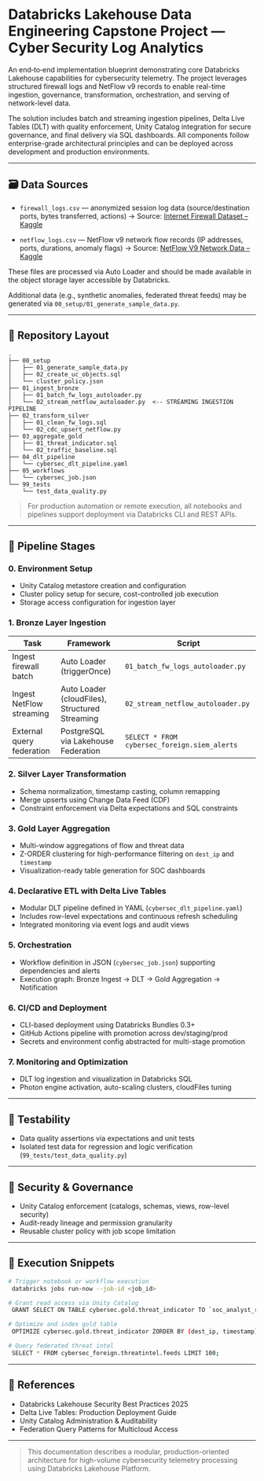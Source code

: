 # Databricks Lakehouse Data Engineering Capstone Project — **Cyber Security Log Analytics**

An end‑to‑end implementation blueprint demonstrating core Databricks Lakehouse capabilities for cybersecurity telemetry. The project leverages structured firewall logs and NetFlow v9 records to enable real-time ingestion, governance, transformation, orchestration, and serving of network-level data.

The solution includes batch and streaming ingestion pipelines, Delta Live Tables (DLT) with quality enforcement, Unity Catalog integration for secure governance, and final delivery via SQL dashboards. All components follow enterprise-grade architectural principles and can be deployed across development and production environments.

---

## 🗃️ Data Sources

* `firewall_logs.csv` — anonymized session log data (source/destination ports, bytes transferred, actions)
  → Source: [Internet Firewall Dataset – Kaggle](https://www.kaggle.com/datasets/tunguz/internet-firewall-data-set)

* `netflow_logs.csv` — NetFlow v9 network flow records (IP addresses, ports, durations, anomaly flags)
  → Source: [NetFlow V9 Network Data – Kaggle](https://www.kaggle.com/datasets/ashtcoder/network-data-schema-in-the-netflow-v9-format)

These files are processed via Auto Loader and should be made available in the object storage layer accessible by Databricks.

Additional data (e.g., synthetic anomalies, federated threat feeds) may be generated via `00_setup/01_generate_sample_data.py`.

---

## 🧱 Repository Layout

```text
.
├── 00_setup
│   ├── 01_generate_sample_data.py
│   ├── 02_create_uc_objects.sql
│   └── cluster_policy.json
├── 01_ingest_bronze
│   ├── 01_batch_fw_logs_autoloader.py
│   └── 02_stream_netflow_autoloader.py  <-- STREAMING INGESTION PIPELINE
├── 02_transform_silver
│   ├── 01_clean_fw_logs.sql
│   └── 02_cdc_upsert_netflow.py
├── 03_aggregate_gold
│   ├── 01_threat_indicator.sql
│   └── 02_traffic_baseline.sql
├── 04_dlt_pipeline
│   └── cybersec_dlt_pipeline.yaml
├── 05_workflows
│   └── cybersec_job.json
└── 99_tests
    └── test_data_quality.py
```

> For production automation or remote execution, all notebooks and pipelines support deployment via Databricks CLI and REST APIs.

---

## 🔁 Pipeline Stages

### 0. Environment Setup

* Unity Catalog metastore creation and configuration
* Cluster policy setup for secure, cost-controlled job execution
* Storage access configuration for ingestion layer

### 1. Bronze Layer Ingestion

| Task                      | Framework                                      | Script                                       |
| ------------------------- | ---------------------------------------------- | -------------------------------------------- |
| Ingest firewall batch     | Auto Loader (triggerOnce)                      | `01_batch_fw_logs_autoloader.py`             |
| Ingest NetFlow streaming  | Auto Loader (cloudFiles), Structured Streaming | `02_stream_netflow_autoloader.py`            |
| External query federation | PostgreSQL via Lakehouse Federation            | `SELECT * FROM cybersec_foreign.siem_alerts` |

### 2. Silver Layer Transformation

* Schema normalization, timestamp casting, column remapping
* Merge upserts using Change Data Feed (CDF)
* Constraint enforcement via Delta expectations and SQL constraints

### 3. Gold Layer Aggregation

* Multi-window aggregations of flow and threat data
* Z-ORDER clustering for high-performance filtering on `dest_ip` and `timestamp`
* Visualization-ready table generation for SOC dashboards

### 4. Declarative ETL with Delta Live Tables

* Modular DLT pipeline defined in YAML (`cybersec_dlt_pipeline.yaml`)
* Includes row-level expectations and continuous refresh scheduling
* Integrated monitoring via event logs and audit views

### 5. Orchestration

* Workflow definition in JSON (`cybersec_job.json`) supporting dependencies and alerts
* Execution graph: Bronze Ingest → DLT → Gold Aggregation → Notification

### 6. CI/CD and Deployment

* CLI-based deployment using Databricks Bundles 0.3+
* GitHub Actions pipeline with promotion across dev/staging/prod
* Secrets and environment config abstracted for multi-stage promotion

### 7. Monitoring and Optimization

* DLT log ingestion and visualization in Databricks SQL
* Photon engine activation, auto-scaling clusters, cloudFiles tuning

---

## 🧪 Testability

* Data quality assertions via expectations and unit tests
* Isolated test data for regression and logic verification (`99_tests/test_data_quality.py`)

---

## 🔐 Security & Governance

* Unity Catalog enforcement (catalogs, schemas, views, row-level security)
* Audit-ready lineage and permission granularity
* Reusable cluster policy with job scope limitation

---

## 🔗 Execution Snippets

```bash
# Trigger notebook or workflow execution
 databricks jobs run-now --job-id <job_id>

# Grant read access via Unity Catalog
 GRANT SELECT ON TABLE cybersec.gold.threat_indicator TO `soc_analyst_role`;

# Optimize and index gold table
 OPTIMIZE cybersec.gold.threat_indicator ZORDER BY (dest_ip, timestamp);

# Query federated threat intel
 SELECT * FROM cybersec_foreign.threatintel.feeds LIMIT 100;
```

---

## 📎 References

* Databricks Lakehouse Security Best Practices 2025
* Delta Live Tables: Production Deployment Guide
* Unity Catalog Administration & Auditability
* Federation Query Patterns for Multicloud Access

---

> This documentation describes a modular, production-oriented architecture for high-volume cybersecurity telemetry processing using Databricks Lakehouse Platform.
